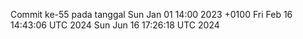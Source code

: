 Commit ke-55 pada tanggal Sun Jan 01 14:00 2023 +0100
Fri Feb 16 14:43:06 UTC 2024
Sun Jun 16 17:26:18 UTC 2024
